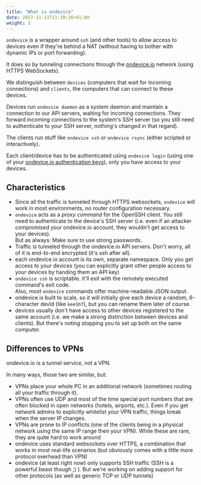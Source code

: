 ```yaml
---
title: "What is ondevice"
date: 2017-11-11T11:39:26+01:00
weight: 1
---
```


`ondevice` is a wrapper around `ssh` (and other tools) to allow access to
devices even if they're behind a NAT (without having to bother with dynamic IPs
or port forwarding).

It does so by tunneling connections through the [ondevice.io][ondevice] network
(using HTTPS WebSockets).


We distinguish between `devices` (computers that wait for incoming connections)
and `clients`, the computers that can connect to these devices.

Devices run `ondevice daemon` as a system daemon and maintain a connection to
our API servers, waiting for incoming connections.
They forward incoming connections to the system's SSH server (so you still need
to authenticate to your SSH server, nothing's changed in that regard).

The clients run stuff like `ondevice ssh` or `ondevice rsync` (either scripted or
interactively).

Each client/device has to be authenticated using `ondevice login` (using one of
your [ondevice.io authentication keys](//my.ondevice.io/me/keys)), only you
have access to your devices.


## Characteristics

- Since all the traffic is tunneled through HTTPS websockets, `ondevice` will
  work in most environments, no router configuration necessary.
- `ondevice` acts as a *proxy command* for the OpenSSH client. You still need
  to authenticate to the device's SSH server (i.e. even if an attacker
  compromised your ondevice.io account, they wouldn't get access to your devices).  
  But as always: Make sure to use strong passwords.
- Traffic is tunneled through the ondevice.io API servers.
  Don't worry, all of it is end-to-end encrypted (it's ssh after all).
- each ondevice.io account is its own, separate namespace. Only you get access
  to your devices (you can explicitly grant other people access to your devices
  by handing them an API key)
- `ondevice ssh` is scriptable.
  it'll exit with the remotely executed command's exit code.  
  Also, most `ondevice` commands offer machine-readable JSON output.
- ondevice is built to scale, so it will initially give each device a random,
  6-character devId (like `keeSh7`), but you can rename them later of course.
- devices usually don't have access to other devices registered to the same
  account (i.e. we make a strong distinction between devices and clients).
  But there's noting stopping you to set up both on the same computer.

## Differences to VPNs

ondevice.io is a tunnel service, not a VPN.

In many ways, those two are similar, but:

- VPNs place your whole PC in an additional network (sometimes routing all
  your traffic through it).
- VPNs often use UDP and most of the time special port numbers that are often
  blocked in open networks (hotels, airports, etc.). Even if you get network
  admins to explicitly whitelist your VPN traffic, things break when the server
  IP changes.
- VPNs are prone to IP conflicts (one of the clients being in a physical network
  using the same IP range then your VPN). While these are rare, they are quite
  hard to work around
- ondevice uses standard websockets over HTTPS, a combination that works in
  most real-life scenarios (but obviously comes with a little more protocol
  overhead than VPN)
- ondevice (at least right now) only supports SSH traffic (SSH is a powerful
  beast though ;) ). But we're working on adding support for other protocols
  (as well as generic TCP or UDP tunnels)

[ondevice]: //ondevice.io/
